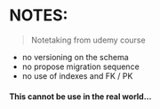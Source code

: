 # NOTES:
> Notetaking from udemy course

- no versioning on the schema
- no propose migration sequence
- no use of indexes and FK / PK

#### This cannot be use in the real world...
